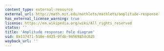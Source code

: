 ```yaml
---
content_type: external-resource
external_url: http://math.mit.edu/mathlets/mathlets/amplitude-response-pole-diagram/
has_external_license_warning: true
license: https://en.wikipedia.org/wiki/All_rights_reserved
status: ''
title: 'Amplitude response: Pole diagram'
uid: 0a137471-516e-4425-9f4b-94569854c02b
wayback_url: ''
---
```

